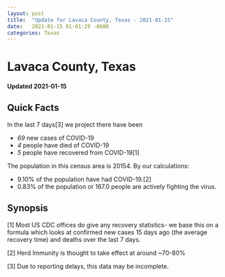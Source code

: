 ```yaml
---
layout: post
title:  "Update for Lavaca County, Texas - 2021-01-15"
date:   2021-01-15 01:01:29 -0600
categories: Texas
---
```


# Lavaca County, Texas
#### Updated 2021-01-15

## Quick Facts

In the last 7 days[3] we project there have been
- *69* new cases of COVID-19
- *4* people have died of COVID-19
- *5* people have recovered from COVID-19[1]

The population in this census area is 20154. By our calculations:
- 9.10% of the population have had COVID-19.[2]
- 0.83% of the population or 167.0 people are actively fighting the virus.

## Synopsis




[1] Most US CDC offices do give any recovery statistics- we base this on a formula which looks at confirmed new cases
15 days ago (the average recovery time) and deaths over the last 7 days.

[2] Herd Immunity is thought to take effect at around ~70-80%

[3] Due to reporting delays, this data may be incomplete.
 
    